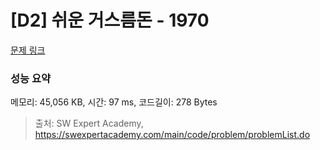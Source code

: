 # [D2] 쉬운 거스름돈 - 1970 

[문제 링크](https://swexpertacademy.com/main/code/problem/problemDetail.do?contestProbId=AV5PsIl6AXIDFAUq) 

### 성능 요약

메모리: 45,056 KB, 시간: 97 ms, 코드길이: 278 Bytes



> 출처: SW Expert Academy, https://swexpertacademy.com/main/code/problem/problemList.do
